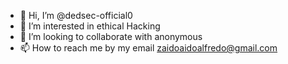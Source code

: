 - 👋 Hi, I’m @dedsec-official0
- 👀 I’m interested in ethical Hacking
- 💞️ I’m looking to collaborate with anonymous
- 📫 How to reach me by my email zaidoaidoalfredo@gmail.com
